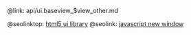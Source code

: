 @link: api/ui.baseview_$view_other.md

@seolinktop: [html5 ui library](https://webix.com)
@seolink: [javascript new window](https://webix.com/widget/window/)
